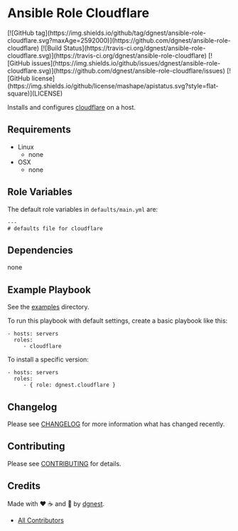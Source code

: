 # Ansible Role Cloudflare

<span class="badges" align="center">
[![GitHub tag](https://img.shields.io/github/tag/dgnest/ansible-role-cloudflare.svg?maxAge=2592000)](https://github.com/dgnest/ansible-role-cloudflare)
[![Build Status](https://travis-ci.org/dgnest/ansible-role-cloudflare.svg)](https://travis-ci.org/dgnest/ansible-role-cloudflare)
[![GitHub issues](https://img.shields.io/github/issues/dgnest/ansible-role-cloudflare.svg)](https://github.com/dgnest/ansible-role-cloudflare/issues)
[![GitHub license](https://img.shields.io/github/license/mashape/apistatus.svg?style=flat-square)](LICENSE)
</span>

Installs and configures [cloudflare][link-cloudflare] on a host.

## Requirements

 - Linux
   - none
 - OSX
   - none


## Role Variables

The default role variables in `defaults/main.yml` are:

    ---
    # defaults file for cloudflare


## Dependencies

none

## Example Playbook

See the [examples](./examples/) directory.

To run this playbook with default settings, create a basic playbook like this:

    - hosts: servers
      roles:
         - cloudflare

To install a specific version:

    - hosts: servers
      roles:
         - { role: dgnest.cloudflare }


## Changelog

Please see [CHANGELOG](CHANGELOG.md) for more information what has changed recently.

## Contributing

Please see [CONTRIBUTING](CONTRIBUTING.md) for details.

## Credits

Made with :heart: ️:coffee:️ and :pizza: by [dgnest][link-company].

- [All Contributors][link-contributors]


<!-- Other -->

[link-cloudflare]: https://www.cloudflare.com
[link-luis]: https://github.com/luismayta
[link-contributors]: AUTHORS
[link-company]: https://github.com/dgnest
